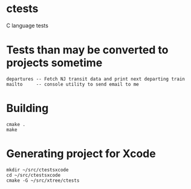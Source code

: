 ctests
======

C language tests

Tests than may be converted to projects sometime
================================================

	departures -- Fetch NJ transit data and print next departing train
	mailto     -- console utility to send email to me

Building
========

	cmake .
	make

Generating project for Xcode
==========================

	mkdir ~/src/ctestsxcode
	cd ~/src/ctestsxcode
	cmake -G ~/src/xtree/ctests


